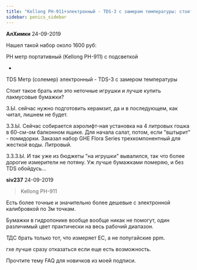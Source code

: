 ```yaml
---
title: "Kellong PH-911+электронный - TDS-3 с замером температуры: стоит брать?"
sidebar: ponics_sidebar
---
```


**АлХимки** 24-09-2019

Нашел такой набор около 1600 руб:

РН метр портативный (Kellong PH-911) c подсветкой

+

TDS Метр (солемер) электронный - TDS-3 с замером температуры

Стоит такое брать или это неточные игрушки и лучше купить лакмусовые бумажки?

З.Ы. сейчас нужно подготовить керамзит, да и в последующем, как читал, лишнем не будет.

З.З.Ы. Сейчас собирается аэролифт-ная установка на 4 литровых гошка в 60-см-ом балконном ящике. Для начала салат, потом, если "вштырит" - помидорки. Заказал набор GHE Flora Series трехкомпонентный для жесткой воды. Литровый.

З.З.З.Ы. И так уже из бюджеты "на игрушки" вывалился, так что более дорогие измерители не потяну. Уж лучше бумажками померяю, и без TDS обойдусь...


**siv237** 24-09-2019

> Kellong PH-911

Есть более точные и значительно более дешевые с электронной калибровкой по 3м точкам.

Бумажки в гидропонике вообще вообще никак не помогут, один различимый цвет практически на весь рабочий диапазон.

ТДС брать только тот, что измеряет ЕС, а не попугайские ppm.

гхе лучше сразу отказаться если еще есть возможность.

Прочтите тему FAQ для новичков из моей подписи.


